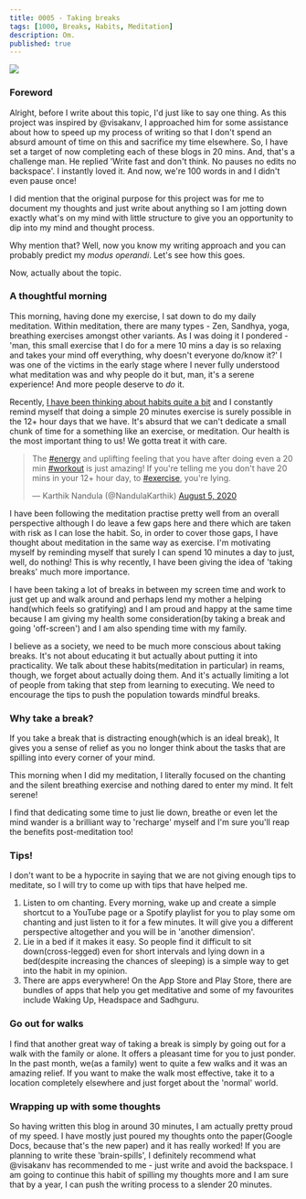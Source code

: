 ```yaml
---
title: 0005 - Taking breaks
tags: [1000, Breaks, Habits, Meditation]
description: Om.
published: true
---
```


![](https://images.unsplash.com/photo-1522075782449-e45a34f1ddfb?ixlib=rb-1.2.1&ixid=eyJhcHBfaWQiOjEyMDd9&auto=format&fit=crop&w=1500&q=80)

### Foreword

Alright, before I write about this topic, I&#39;d just like to say one thing. As this project was inspired by @visakanv, I approached him for some assistance about how to speed up my process of writing so that I don&#39;t spend an absurd amount of time on this and sacrifice my time elsewhere. So, I have set a target of now completing each of these blogs in 20 mins. And, that&#39;s a challenge man. He replied &#39;Write fast and don&#39;t think. No pauses no edits no backspace&#39;. I instantly loved it. And now, we&#39;re 100 words in and I didn&#39;t even pause once!

I did mention that the original purpose for this project was for me to document my thoughts and just write about anything so I am jotting down exactly what&#39;s on my mind with little structure to give you an opportunity to dip into my mind and thought process.

Why mention that? Well, now you know my writing approach and you can probably predict my _modus operandi_. Let&#39;s see how this goes.

Now, actually about the topic.

### A thoughtful morning

This morning, having done my exercise, I sat down to do my daily meditation. Within meditation, there are many types - Zen, Sandhya, yoga, breathing exercises amongst other variants. As I was doing it I pondered - &#39;man, this small exercise that I do for a mere 10 mins a day is so relaxing and takes your mind off everything, why doesn&#39;t everyone do/know it?&#39; I was one of the victims in the early stage where I never fully understood what meditation was and why people do it but, man, it&#39;s a serene experience! And more people deserve to _do_ it.

Recently, [I have been thinking about habits quite a bit](https://wiki.karsidonline.com/inception/) and I constantly remind myself that doing a simple 20 minutes exercise is surely possible in the 12+ hour days that we have. It&#39;s absurd that we can&#39;t dedicate a small chunk of time for a something like an exercise, or meditation. Our health is the most important thing to us! We gotta treat it with care.

<blockquote class="twitter-tweet"><p lang="en" dir="ltr">The <a href="https://twitter.com/hashtag/energy?src=hash&amp;ref_src=twsrc%5Etfw">#energy</a> and uplifting feeling that you have after doing even a 20 min <a href="https://twitter.com/hashtag/workout?src=hash&amp;ref_src=twsrc%5Etfw">#workout</a> is just amazing! If you&#39;re telling me you don&#39;t have 20 mins in your 12+ hour day, to <a href="https://twitter.com/hashtag/exercise?src=hash&amp;ref_src=twsrc%5Etfw">#exercise</a>, you&#39;re lying.</p>&mdash; Karthik Nandula (@NandulaKarthik) <a href="https://twitter.com/NandulaKarthik/status/1290919264526970880?ref_src=twsrc%5Etfw">August 5, 2020</a></blockquote> <script async src="https://platform.twitter.com/widgets.js" charset="utf-8"></script>

I have been following the meditation practise pretty well from an overall perspective although I do leave a few gaps here and there which are taken with risk as I can lose the habit. So, in order to cover those gaps, I have thought about meditation in the same way as exercise. I&#39;m motivating myself by reminding myself that surely I can spend 10 minutes a day to just, well, do nothing! This is why recently, I have been giving the idea of &#39;taking breaks&#39; much more importance.

I have been taking a lot of breaks in between my screen time and work to just get up and walk around and perhaps lend my mother a helping hand(which feels so gratifying) and I am proud and happy at the same time because I am giving my health some consideration(by taking a break and going &#39;off-screen&#39;) and I am also spending time with my family.

I believe as a society, we need to be much more conscious about taking breaks. It&#39;s not about educating it but actually about putting it into practicality. We talk about these habits(meditation in particular) in reams, though, we forget about actually doing them. And it&#39;s actually limiting a lot of people from taking that step from learning to executing. We need to encourage the tips to push the population towards mindful breaks.

### Why take a break?

If you take a break that is distracting enough(which is an ideal break), It gives you a sense of relief as you no longer think about the tasks that are spilling into every corner of your mind.

This morning when I did my meditation, I literally focused on the chanting and the silent breathing exercise and nothing dared to enter my mind. It felt serene!

I find that dedicating some time to just lie down, breathe or even let the mind wander is a brilliant way to &#39;recharge&#39; myself and I&#39;m sure you&#39;ll reap the benefits post-meditation too!

### Tips!

I don&#39;t want to be a hypocrite in saying that we are not giving enough tips to meditate, so I will try to come up with tips that have helped me.

1. Listen to om chanting. Every morning, wake up and create a simple shortcut to a YouTube page or a Spotify playlist for you to play some om chanting and just listen to it for a few minutes. It will give you a different perspective altogether and you will be in &#39;another dimension&#39;.
2. Lie in a bed if it makes it easy. So people find it difficult to sit down(cross-legged) even for short intervals and lying down in a bed(despite increasing the chances of sleeping) is a simple way to get into the habit in my opinion.
3. There are apps everywhere! On the App Store and Play Store, there are bundles of apps that help you get meditative and some of my favourites include Waking Up, Headspace and Sadhguru.

### Go out for walks

I find that another great way of taking a break is simply by going out for a walk with the family or alone. It offers a pleasant time for you to just ponder. In the past month, we(as a family) went to quite a few walks and it was an amazing relief. If you want to make the walk most effective, take it to a location completely elsewhere and just forget about the &#39;normal&#39; world.

### Wrapping up with some thoughts

So having written this blog in around 30 minutes, I am actually pretty proud of my speed. I have mostly just poured my thoughts onto the paper(Google Docs, because that&#39;s the new paper) and it has really worked! If you are planning to write these &#39;brain-spills&#39;, I definitely recommend what @visakanv has recommended to me - just write and avoid the backspace. I am going to continue this habit of spilling my thoughts more and I am sure that by a year, I can push the writing process to a slender 20 minutes.
